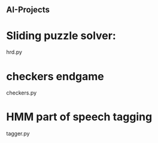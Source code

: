 ## AI-Projects
# Sliding puzzle solver: 
hrd.py
# checkers endgame
checkers.py
# HMM part of speech tagging
tagger.py
